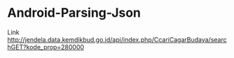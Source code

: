 # Android-Parsing-Json

Link http://jendela.data.kemdikbud.go.id/api/index.php/CcariCagarBudaya/searchGET?kode_prop=280000
